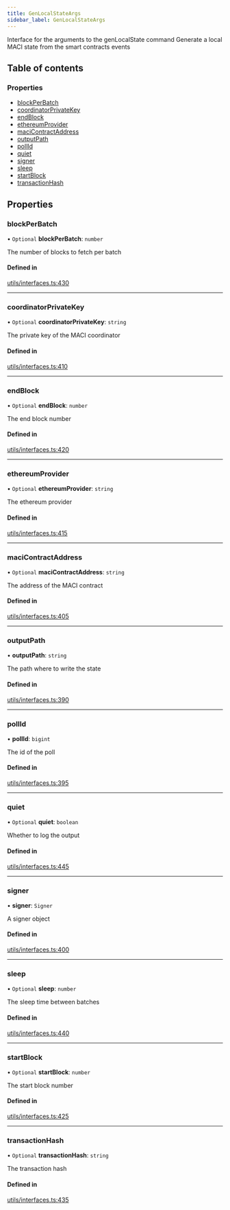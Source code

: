 ```yaml
---
title: GenLocalStateArgs
sidebar_label: GenLocalStateArgs
---
```


Interface for the arguments to the genLocalState command
Generate a local MACI state from the smart contracts events

## Table of contents

### Properties

- [blockPerBatch](GenLocalStateArgs.md#blockperbatch)
- [coordinatorPrivateKey](GenLocalStateArgs.md#coordinatorprivatekey)
- [endBlock](GenLocalStateArgs.md#endblock)
- [ethereumProvider](GenLocalStateArgs.md#ethereumprovider)
- [maciContractAddress](GenLocalStateArgs.md#macicontractaddress)
- [outputPath](GenLocalStateArgs.md#outputpath)
- [pollId](GenLocalStateArgs.md#pollid)
- [quiet](GenLocalStateArgs.md#quiet)
- [signer](GenLocalStateArgs.md#signer)
- [sleep](GenLocalStateArgs.md#sleep)
- [startBlock](GenLocalStateArgs.md#startblock)
- [transactionHash](GenLocalStateArgs.md#transactionhash)

## Properties

### blockPerBatch

• `Optional` **blockPerBatch**: `number`

The number of blocks to fetch per batch

#### Defined in

[utils/interfaces.ts:430](https://github.com/privacy-scaling-explorations/maci/blob/6a905de08/cli/ts/utils/interfaces.ts#L430)

---

### coordinatorPrivateKey

• `Optional` **coordinatorPrivateKey**: `string`

The private key of the MACI coordinator

#### Defined in

[utils/interfaces.ts:410](https://github.com/privacy-scaling-explorations/maci/blob/6a905de08/cli/ts/utils/interfaces.ts#L410)

---

### endBlock

• `Optional` **endBlock**: `number`

The end block number

#### Defined in

[utils/interfaces.ts:420](https://github.com/privacy-scaling-explorations/maci/blob/6a905de08/cli/ts/utils/interfaces.ts#L420)

---

### ethereumProvider

• `Optional` **ethereumProvider**: `string`

The ethereum provider

#### Defined in

[utils/interfaces.ts:415](https://github.com/privacy-scaling-explorations/maci/blob/6a905de08/cli/ts/utils/interfaces.ts#L415)

---

### maciContractAddress

• `Optional` **maciContractAddress**: `string`

The address of the MACI contract

#### Defined in

[utils/interfaces.ts:405](https://github.com/privacy-scaling-explorations/maci/blob/6a905de08/cli/ts/utils/interfaces.ts#L405)

---

### outputPath

• **outputPath**: `string`

The path where to write the state

#### Defined in

[utils/interfaces.ts:390](https://github.com/privacy-scaling-explorations/maci/blob/6a905de08/cli/ts/utils/interfaces.ts#L390)

---

### pollId

• **pollId**: `bigint`

The id of the poll

#### Defined in

[utils/interfaces.ts:395](https://github.com/privacy-scaling-explorations/maci/blob/6a905de08/cli/ts/utils/interfaces.ts#L395)

---

### quiet

• `Optional` **quiet**: `boolean`

Whether to log the output

#### Defined in

[utils/interfaces.ts:445](https://github.com/privacy-scaling-explorations/maci/blob/6a905de08/cli/ts/utils/interfaces.ts#L445)

---

### signer

• **signer**: `Signer`

A signer object

#### Defined in

[utils/interfaces.ts:400](https://github.com/privacy-scaling-explorations/maci/blob/6a905de08/cli/ts/utils/interfaces.ts#L400)

---

### sleep

• `Optional` **sleep**: `number`

The sleep time between batches

#### Defined in

[utils/interfaces.ts:440](https://github.com/privacy-scaling-explorations/maci/blob/6a905de08/cli/ts/utils/interfaces.ts#L440)

---

### startBlock

• `Optional` **startBlock**: `number`

The start block number

#### Defined in

[utils/interfaces.ts:425](https://github.com/privacy-scaling-explorations/maci/blob/6a905de08/cli/ts/utils/interfaces.ts#L425)

---

### transactionHash

• `Optional` **transactionHash**: `string`

The transaction hash

#### Defined in

[utils/interfaces.ts:435](https://github.com/privacy-scaling-explorations/maci/blob/6a905de08/cli/ts/utils/interfaces.ts#L435)
